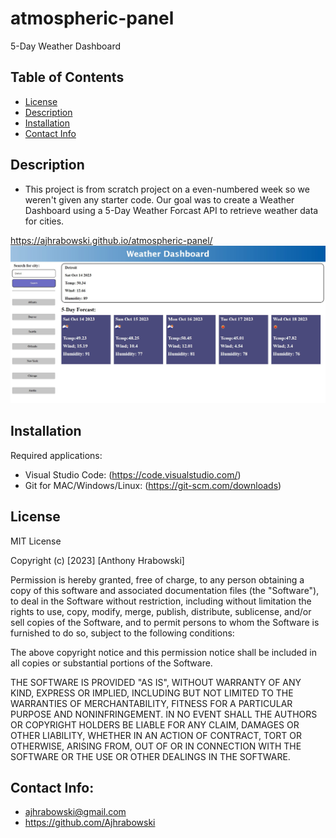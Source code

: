 # atmospheric-panel
5-Day Weather Dashboard

## Table of Contents

- [License](#license)
- [Description](#description)
- [Installation](#installation)
- [Contact Info](#contact-info)

## Description

- This project is from scratch project on a even-numbered week so we weren't given any starter code. Our goal was to create a Weather Dashboard using a 5-Day Weather Forcast API  to retrieve weather data for cities.


https://ajhrabowski.github.io/atmospheric-panel/
![Alt text](<assets/Weather Dasboard.jpg>)

## Installation

Required applications:
- Visual Studio Code: (https://code.visualstudio.com/)
- Git for MAC/Windows/Linux: (https://git-scm.com/downloads)

## License

MIT License

Copyright (c) [2023] [Anthony Hrabowski]

Permission is hereby granted, free of charge, to any person obtaining a copy
of this software and associated documentation files (the "Software"), to deal
in the Software without restriction, including without limitation the rights
to use, copy, modify, merge, publish, distribute, sublicense, and/or sell
copies of the Software, and to permit persons to whom the Software is
furnished to do so, subject to the following conditions:

The above copyright notice and this permission notice shall be included in all
copies or substantial portions of the Software.

THE SOFTWARE IS PROVIDED "AS IS", WITHOUT WARRANTY OF ANY KIND, EXPRESS OR
IMPLIED, INCLUDING BUT NOT LIMITED TO THE WARRANTIES OF MERCHANTABILITY,
FITNESS FOR A PARTICULAR PURPOSE AND NONINFRINGEMENT. IN NO EVENT SHALL THE
AUTHORS OR COPYRIGHT HOLDERS BE LIABLE FOR ANY CLAIM, DAMAGES OR OTHER
LIABILITY, WHETHER IN AN ACTION OF CONTRACT, TORT OR OTHERWISE, ARISING FROM,
OUT OF OR IN CONNECTION WITH THE SOFTWARE OR THE USE OR OTHER DEALINGS IN THE
SOFTWARE.

## Contact Info: 

* ajhrabowski@gmail.com
* https://github.com/Ajhrabowski